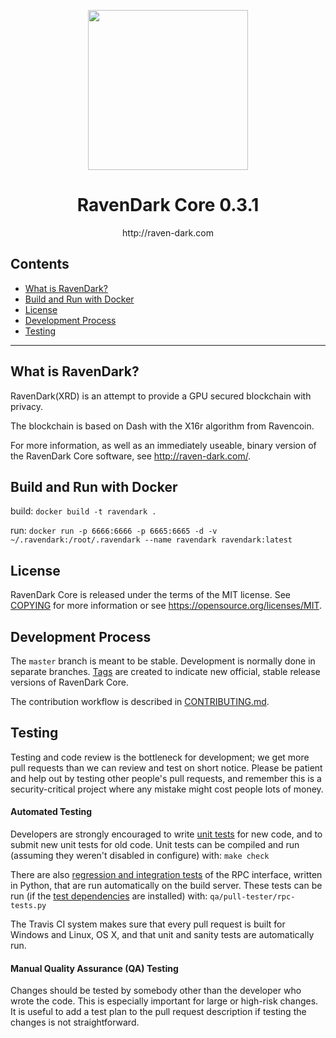 <p align="center">
  <img
    src="http://www.raven-dark.com/assets/skull.png"
    width="256px"
  >
</p>

<h1 align="center">RavenDark Core 0.3.1</h1>
<p align="center">http://raven-dark.com</p>

## Contents

- [What is RavenDark?](#what-is-ravendark)
- [Build and Run with Docker](#build-and-run-with-docker)
- [License](#license)
- [Development Process](#development-process)
- [Testing](#testing)

---


## What is RavenDark?

RavenDark(XRD) is an attempt to provide a GPU secured blockchain with privacy.

The blockchain is based on Dash with the X16r algorithm from Ravencoin.

For more information, as well as an immediately useable, binary version of
the RavenDark Core software, see http://raven-dark.com/.


## Build and Run with Docker

build:
`docker build -t ravendark .`

run:
`docker run -p 6666:6666 -p 6665:6665 -d -v ~/.ravendark:/root/.ravendark --name ravendark ravendark:latest`


## License

RavenDark Core is released under the terms of the MIT license. See [COPYING](COPYING) for more
information or see https://opensource.org/licenses/MIT.


## Development Process

The `master` branch is meant to be stable. Development is normally done in separate branches.
[Tags](https://github.com/raven-dark/raven-dark/tags) are created to indicate new official,
stable release versions of RavenDark Core.

The contribution workflow is described in [CONTRIBUTING.md](CONTRIBUTING.md).


## Testing

Testing and code review is the bottleneck for development; we get more pull
requests than we can review and test on short notice. Please be patient and help out by testing
other people's pull requests, and remember this is a security-critical project where any mistake might cost people
lots of money.

#### Automated Testing

Developers are strongly encouraged to write [unit tests](/doc/unit-tests.md) for new code, and to
submit new unit tests for old code. Unit tests can be compiled and run
(assuming they weren't disabled in configure) with: `make check`

There are also [regression and integration tests](/qa) of the RPC interface, written
in Python, that are run automatically on the build server.
These tests can be run (if the [test dependencies](/qa) are installed) with: `qa/pull-tester/rpc-tests.py`

The Travis CI system makes sure that every pull request is built for Windows
and Linux, OS X, and that unit and sanity tests are automatically run.

#### Manual Quality Assurance (QA) Testing

Changes should be tested by somebody other than the developer who wrote the
code. This is especially important for large or high-risk changes. It is useful
to add a test plan to the pull request description if testing the changes is
not straightforward.
